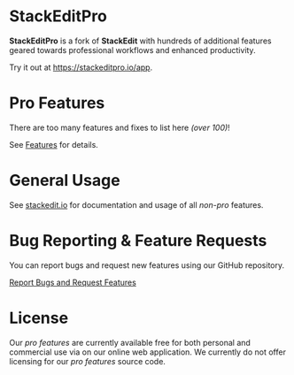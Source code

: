 # StackEditPro

**StackEditPro** is a fork of **StackEdit** with hundreds of additional features geared towards professional workflows and enhanced productivity.

Try it out at https://stackeditpro.io/app.

# Pro Features
There are too many features and fixes  to list here *(over 100)*! 

See [Features](Features.md) for details.

# General Usage
 See <a href='https://stackedit.io' target='_blank'>stackedit.io</a> for documentation and usage of all *non-pro* features.

# Bug Reporting & Feature Requests
You can report bugs and request new features using our GitHub repository.

[Report Bugs and Request Features](https://github.com/Flamenco/stackeditpro/issues)

# License
Our *pro features* are currently available free for both personal and commercial use via on our online web application.  We currently do not offer licensing for our *pro features* source code.
<!--stackedit_data:
eyJoaXN0b3J5IjpbLTE5ODY2NTg1MDgsLTExNjkzOTgzNDgsMT
cwODMzODMwMywtOTMzOTA1ODkwLDIxMzk1MDI4MTQsODIwMjE3
MzkxLDEzOTQ1NTkzNDMsLTE2NzA0MTk2MjEsLTgyOTg3NjE2MS
wxMTEwMzY2Mjk3LDk3ODI4NjM0OCwtMTY5MDI5MjYxNCwtMTIx
MTUwMjAxNCwxMDU1MzExNTQwLDEyMjkyMTY5NzEsMTczNDQxNT
g3Nyw0MjcyMzA2NjEsMjE0MjEzNzczNywtMjEzOTU2NDk5N119

-->